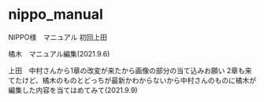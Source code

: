 # nippo_manual
NIPPO様　マニュアル
初回上田

橘木　マニュアル編集(2021.9.6)

上田　中村さんから1章の改変が来たから画像の部分の当て込みお願い
2章も来てたけど、橘木のものとどっちが最新かわからないから中村さんのものに橘木が編集した内容を当てはめてみて(2021.9.9)